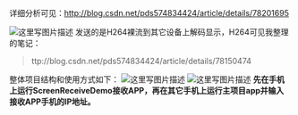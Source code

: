 详细分析可见：http://blog.csdn.net/pds574834424/article/details/78201695


![这里写图片描述](http://img.blog.csdn.net/20171010104841677?watermark/2/text/aHR0cDovL2Jsb2cuY3Nkbi5uZXQvcGRzNTc0ODM0NDI0/font/5a6L5L2T/fontsize/400/fill/I0JBQkFCMA==/dissolve/70/gravity/SouthEast)
发送的是H264裸流到其它设备上解码显示，H264可见我整理的笔记：

> ttp://blog.csdn.net/pds574834424/article/details/78150474

整体项目结构和使用方式如下：
![这里写图片描述](http://img.blog.csdn.net/20171010113822130?watermark/2/text/aHR0cDovL2Jsb2cuY3Nkbi5uZXQvcGRzNTc0ODM0NDI0/font/5a6L5L2T/fontsize/400/fill/I0JBQkFCMA==/dissolve/70/gravity/SouthEast)
![这里写图片描述](http://img.blog.csdn.net/20171011112226041?watermark/2/text/aHR0cDovL2Jsb2cuY3Nkbi5uZXQvcGRzNTc0ODM0NDI0/font/5a6L5L2T/fontsize/400/fill/I0JBQkFCMA==/dissolve/70/gravity/SouthEast)
**先在手机上运行ScreenReceiveDemo接收APP，再在其它手机上运行主项目app并输入接收APP手机的IP地址。**


